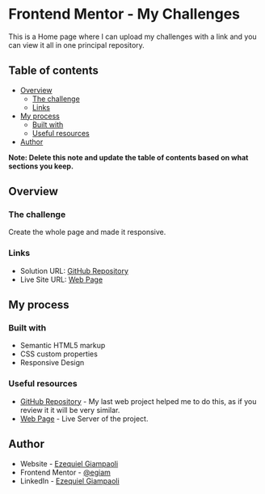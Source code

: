 # Frontend Mentor - My Challenges

This is a Home page where I can upload my challenges with a link and you can view it all in one principal repository.

## Table of contents

- [Overview](#overview)
  - [The challenge](#the-challenge)
  - [Links](#links)
- [My process](#my-process)
  - [Built with](#built-with)
  - [Useful resources](#useful-resources)
- [Author](#author)

**Note: Delete this note and update the table of contents based on what sections you keep.**

## Overview

### The challenge

Create the whole page and made it responsive.

### Links

- Solution URL: [GitHub Repository](https://github.com/egiam/frontendmentor_challenges)
- Live Site URL: [Web Page](https://egiam.github.io/frontendmentor_challenges/)

## My process

### Built with

- Semantic HTML5 markup
- CSS custom properties
- Responsive Design

### Useful resources

- [GitHub Repository](https://github.com/egiam/Web-Site-Project-devichoi) - My last web project helped me to do this, as if you review it it will be very similar.
- [Web Page](https://egiam.github.io/Web-Site-Project-devichoi/) - Live Server of the project.

## Author

- Website - [Ezequiel Giampaoli](https://egiam.github.io/)
- Frontend Mentor - [@egiam](https://www.frontendmentor.io/profile/egiam)
- LinkedIn - [Ezequiel Giampaoli](https://www.linkedin.com/in/ezequiel-giampaoli/)
